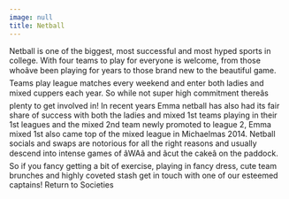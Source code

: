 ```yaml
---
image: null
title: Netball
---
```


 Netball is one of the biggest, most successful and most hyped sports in college. With four teams to play for everyone is welcome, from those whoâve been playing for years to those brand new to the beautiful game. Teams play league matches every weekend and enter both ladies and mixed cuppers each year. So while not super high commitment thereâs plenty to get involved in! In recent years Emma netball has also had its fair share of success with both the ladies and mixed 1st teams playing in their 1st leagues and the mixed 2nd team newly promoted to league 2, Emma mixed 1st also came top of the mixed league in Michaelmas 2014. Netball socials and swaps are notorious for all the right reasons and usually descend into intense games of âWAâ and âcut the cakeâ on the paddock.
So if you fancy getting a bit of exercise, playing in fancy dress, cute team brunches and highly coveted stash get in touch with one of our esteemed captains!
Return to Societies